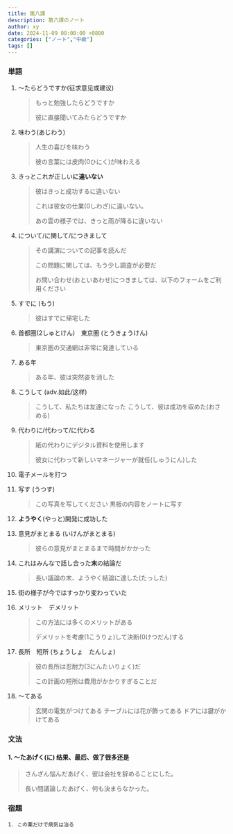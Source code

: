 ```yaml
---
title: 第八課
description: 第八課のノート
author: xy
date: 2024-11-09 08:00:00 +0800
categories: ["ノート","中級"]
tags: []
---
```


### 単語

1. ～たらどうですか(征求意见或建议)

    > もっと勉強したらどうですか
    >
    > 彼に直接聞いてみたらどうですか

2. 味わう(あじわう)

    > 人生の喜びを味わう
    >
    > 彼の言葉には皮肉(0ひにく)が味わえる

3. きっとこれが正しい**に違いない**

    > 彼はきっと成功するに違いない
    >
    > これは彼女の仕業(0しわざ)に違いない。
    >
    > あの雲の様子では、きっと雨が降るに違いない

4. について/に関して/につきまして

    > その講演についての記事を読んだ
    >
    > この問題に関しては、もう少し調査が必要だ
    >
    > お問い合わせ(おといあわせ)につきましては、以下のフォームをご利用ください

5. すでに (もう)

    > 彼はすでに帰宅した

6. 首都圏(2しゅとけん)　東京圏 (とうきょうけん)

    > 東京圏の交通網は非常に発達している

7. ある年

    > ある年、彼は突然姿を消した

8. こうして (adv.如此/这样)

    > こうして、私たちは友達になった
    > こうして、彼は成功を収めた(おさめる)

9. 代わりに/代わって/に代わる

    > 紙の代わりにデジタル資料を使用します
    > 
    > 彼女に代わって新しいマネージャーが就任(しゅうにん)した

10. 電子メールを打つ

11. 写す (うつす)

    > この写真を写してください
    > 黒板の内容をノートに写す

12. **ようやく**(やっと)開発に成功した

13. 意見がまとまる (いけんがまとまる)

    > 彼らの意見がまとまるまで時間がかかった

14. これはみんなで話し合った**末**の結論だ

    > 長い議論の末、ようやく結論に達した(たっした)

17. 街の様子が今ではすっかり変わっていた

18. メリット　デメリット

    > この方法には多くのメリットがある
    >
    > デメリットを考慮(1こうりょ)して決断(0けつだん)する

19. 長所　短所 (ちょうしょ　たんしょ)

    > 彼の長所は忍耐力(3にんたいりょく)だ
    >
    > この計画の短所は費用がかかりすぎることだ

20. ～てある
    
    > 玄関の電気がつけてある
    > テーブルには花が飾ってある
    > ドアには鍵がかけてある

### 文法

#### 1. **～たあげく(に)** 结果、最后、做了很多还是

> さんざん悩んだあげく、彼は会社を辞めることにした。
>
> 長い間議論したあげく、何も決まらなかった。

### 宿題

    1. この薬だけで病気は治る
